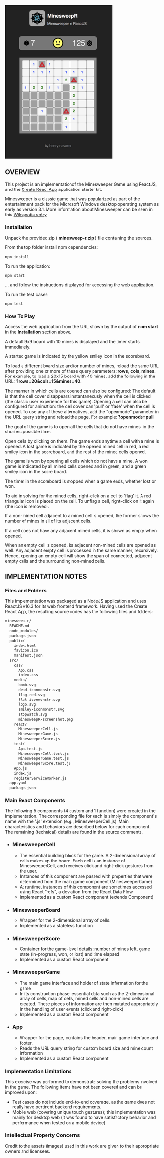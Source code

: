 <img src="minesweepR-screenshot.png" height="500px" width="350px">

## OVERVIEW

This project is an implementationof the Minesweeper Game using ReactJS, and the [Create React App](https://github.com/facebookincubator/create-react-app) application starter kit.

Minesweeper is a classic game that was popularized as part of the entertainment pack for the Microsoft Windows desktop operating system as early as version 3.1.
More information about Minesweeper can be seen in this [Wikepedia entry](https://en.wikipedia.org/wiki/Microsoft_Minesweeper).

### Installation

Unpack the provided zip ( **minesweep-r.zip** ) file containing the sources.

From the top folder install npm dependencies:

```
npm install
```

To run the application:

```
npm start
```
... and follow the instructions displayed for accessing the web application.


To run the test cases:

```
npm test
```

### How To Play

Access the web application from the URL shown by the output of **npm start** in the **Installation** section above.

A default 9x9 board with 10 mines is displayed and the timer starts immediately.

A started game is indicated by the yellow smiley icon in the scoreboard.

To load a different board size and/or number of mines, reload the same URL after providing one or more of these query parameters: **rows**, **cols**, **mines**.  For example, to load a 20x15 board with 40 mines, add the following in the URL: **?rows=20&cols=15&mines=40**.

The manner in which cells are opened can also be configured:  The default is that the cell cover disappears instantaneously when the cell is clicked (the classic user experience for this game).  Opening a cell can also be configured for animation: the cell cover can 'pull' or 'fade' when the cell is opened.  To use any of these alternatives, add the "openmode" parameter in the URL query string and reload the page.  For example: **?openmode=pull**

The goal of the game is to open all the cells that do not have mines, in the shortest possible time.

Open cells by clicking on them. The game ends anytime a cell with a mine is opened.  A lost game is indicated by the opened mined cell in red, a red smiley icon in the scoreboard, and the rest of the mined cells opened.


The game is won by opening all cells which do not have a mine.  A won game is indicated by all mined cells opened and in green, and a green smiley icon in the score board.

The timer in the scoreboard is stopped when a game ends, whether lost or won.

To aid in solving for the mined cells, right-click on a cell to 'flag' it.  A red triangular icon is placed on the cell.  To unflag a cell, right-click on it again (the icon is removed).

If a non-mined cell adjacent to a mined cell is opened, the former shows the number of mines in all of its adjacent cells.

If a cell does not have any adjacent mined cells, it is shown as empty when opened.

When an empty cell is opened, its adjacent non-mined cells are opened as well.  Any adjacent empty cell is processed in the same manner, recursively.  Hence, opening an empty cell will show the span of connected, adjacent empty cells and the surrounding non-mined cells.




## IMPLEMENTATION NOTES

### Files and Folders

This implementation was packaged as a NodeJS application and uses ReactJS v16.3 for its web frontend framework.  Having used the Create React App, the resulting source codes has the following files and folders:

```
minesweep-r/
  README.md
  node_modules/
  package.json
  public/
    index.html
    favicon.ico
    manifest.json
  src/
    css/
      App.css
      index.css
    media/
      bomb.svg
      dead-iconmonstr.svg
      flag-red.svg
      flat-iconmonstr.svg
      logo.svg
      smiley-iconmonstr.svg
      stopwatch.svg
      minesweepR-screenshot.png
    react/
      MinesweeperCell.js
      MinesweeperGame.js
      MinesweeperScore.js
    test/
      App.test.js
      MinesweeperCell.test.js
      MinesweeperGame.test.js
      MinesweeperScore.test.js
    App.js
    index.js
    registerServiceWorker.js
  app.yaml
  package.json
```


### Main React Components

The following 5 components (4 custom and 1 function) were created in the implementation.  The corresponding file for each is simply the component's name with the '.js' extension (e.g., MinesweeperCell.js).  Main characteristics and behaviors are described below for each component.  The remaining (technical) details are found in the source comments.

- ### MinesweeperCell
  - The essential building block for the game.  A 2-dimensional array of cells makes up the board.  Each cell is an instance of MinesweeperCell, and receives click and right-click gestures from the user.
  - Instances of this component are passed with properties that were determined from the main game component (MinesweeperGame)
  - At runtime, instances of this component are sometimes accessed using React "refs", a deviation from the React Data Flow
  - implemented as a custom React component (extends Component)
  
- ### MinesweeperBoard
  - Wrapper for the 2-dimensional array of cells.
  - Implemented as a stateless function
  
- ### MinesweeperScore
  - Container for the game-level details: number of mines left, game state (in-progress, won, or lost) and time elapsed
  - Implemented as a custom React component
  
- ### MinesweeperGame
  - The main game interface and holder of state information for the game
  - In its construction phase, essential data such as the 2-dimensional array of cells, map of cells, mined cells and non-mined cells are created.  These pieces of information are then mutated appropriately in the handling of user events (click and right-click)
  - Implemented as a custom React component
  
- ### App
  - Wrapper for the page, contains the header, main game interface and footer.
  - Reads the URL query string for custom board size and mine count information
  - Implemented as a custom React component

### Implementation Limitations

This exercise was performed to demonstrate solving the problems involved in the game.  The following items have not been covered and can be improved upon:

- Test cases do not include end-to-end coverage, as the game does not really have pertinent backend requirements.
- Mobile web (covering unique touch gestures); this implementation was mainly for desktop web (it was found to have satisfactory behavior and performance when tested on a mobile device)

### Intellectual Property Concerns

Credit to the assets (images) used in this work are given to their appropriate owners and licensees.
